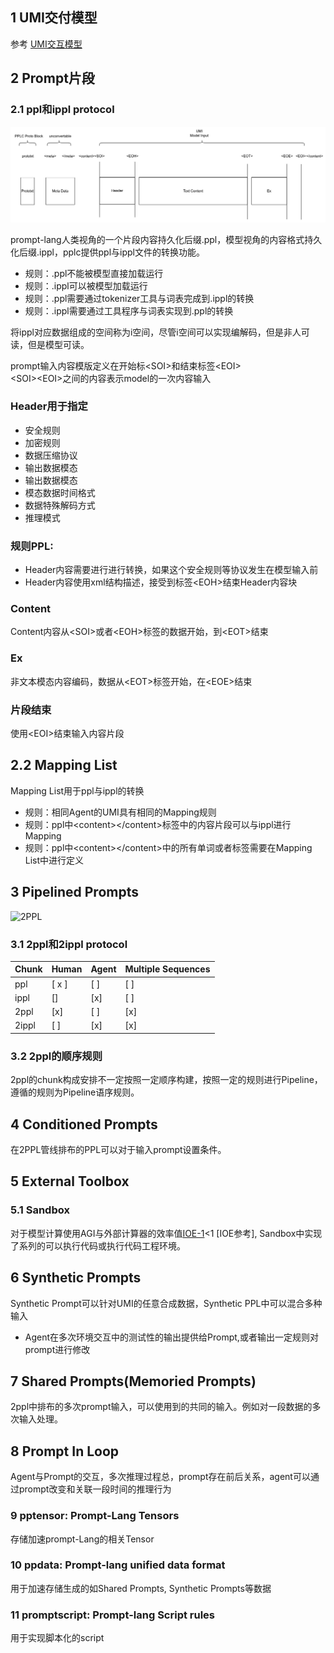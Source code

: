 ## 1 UMI交付模型  

参考 [UMI交互模型](./umi.md)  

## 2 Prompt片段  

### 2.1 ppl和ippl protocol  

![PPL Chunk](https://github.com/prompt-lang/arch/blob/master/assets/ppl.jpg#pic_center)  

prompt-lang人类视角的一个片段内容持久化后缀.ppl，模型视角的内容格式持久化后缀.ippl，pplc提供ppl与ippl文件的转换功能。   

- 规则：.ppl不能被模型直接加载运行  
- 规则：.ippl可以被模型加载运行  
- 规则：.ppl需要通过tokenizer工具与词表完成到.ippl的转换  
- 规则：.ippl需要通过工具程序与词表实现到.ppl的转换  

将ippl对应数据组成的空间称为i空间，尽管i空间可以实现编解码，但是非人可读，但是模型可读。
 
prompt输入内容模版定义在开始标\<SOI\>和结束标签\<EOI\>  
\<SOI\>\<EOI\>之间的内容表示model的一次内容输入  

### Header用于指定  

- 安全规则  
- 加密规则  
- 数据压缩协议  
- 输出数据模态  
- 输出数据模态  
- 模态数据时间格式  
- 数据特殊解码方式  
- 推理模式  

### 规则PPL:  

- Header内容需要进行进行转换，如果这个安全规则等协议发生在模型输入前  
- Header内容使用xml结构描述，接受到标签\<EOH\>结束Header内容块  

### Content  
Content内容从\<SOI\>或者\<EOH\>标签的数据开始，到\<EOT\>结束  

### Ex    
非文本模态内容编码，数据从\<EOT\>标签开始，在\<EOE\>结束  

### 片段结束  
使用\<EOI\>结束输入内容片段  


## 2.2 Mapping List    
Mapping List用于ppl与ippl的转换  
- 规则：相同Agent的UMI具有相同的Mapping规则  
- 规则：ppl中\<content\>\<\/content\>标签中的内容片段可以与ippl进行Mapping  
- 规则：ppl中\<content\>\<\/content\>中的所有单词或者标签需要在Mapping List中进行定义  

## 3 Pipelined Prompts  
![2PPL](https://github.com/prompt-lang/arch/blob/master/assets/2ppl.jpg#pic_center)  

### 3.1 2ppl和2ippl protocol  

|Chunk|Human|Agent|Multiple Sequences|
|---|---|---|---|
|ppl| [ x ]| [ ]| [ ] |
|ippl| [] | [x] |[ ]|
|2ppl| [x] | [ ] |[x] |
|2ippl| [ ] | [x] | [x] |
 
### 3.2 2ppl的顺序规则  

2ppl的chunk构成安排不一定按照一定顺序构建，按照一定的规则进行Pipeline，遵循的规则为Pipeline语序规则。  

## 4 Conditioned Prompts  

在2PPL管线排布的PPL可以对于输入prompt设置条件。

## 5 External Toolbox  

### 5.1 Sandbox  

对于模型计算使用AGI与外部计算器的效率值[IOE-1](./thoughtbench.md)<1 [IOE参考], Sandbox中实现了系列的可以执行代码或执行代码工程环境。 

## 6 Synthetic Prompts

Synthetic Prompt可以针对UMI的任意合成数据，Synthetic PPL中可以混合多种输入

- Agent在多次环境交互中的测试性的输出提供给Prompt,或者输出一定规则对prompt进行修改   

## 7 Shared Prompts(Memoried Prompts)

2ppl中排布的多次prompt输入，可以使用到的共同的输入。例如对一段数据的多次输入处理。


## 8 Prompt In Loop

Agent与Prompt的交互，多次推理过程总，prompt存在前后关系，agent可以通过prompt改变和关联一段时间的推理行为


### 9 pptensor: Prompt-Lang Tensors

存储加速prompt-Lang的相关Tensor

### 10 ppdata: Prompt-lang unified data format

用于加速存储生成的如Shared Prompts, Synthetic Prompts等数据


### 11 promptscript: Prompt-lang Script rules

用于实现脚本化的script

